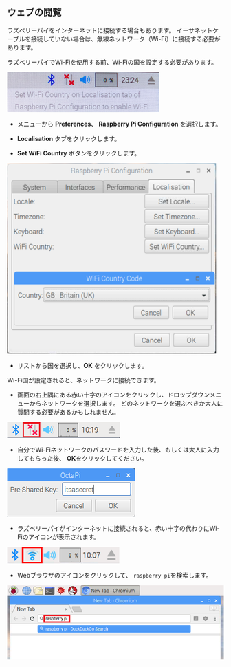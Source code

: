 ## ウェブの閲覧

ラズベリーパイをインターネットに接続する場合もあります。 イーサネットケーブルを接続していない場合は、無線ネットワーク（Wi-Fi）に接続する必要があります。

ラズベリーパイでWi-Fiを使用する前、Wi-Fiの国を設定する必要があります。

![Wi-Fi国を設定する](images/pi-set-wifi-country.png)

+ メニューから **Preferences**、 **Raspberry Pi Configuration** を選択します。

+ **Localisation** タブをクリックします。

+ **Set WiFi Country** ボタンをクリックします。

![Wi-Fi国を選択する](images/pi-select-wifi-country.png)

+ リストから国を選択し、**OK** をクリックします。

Wi-Fi国が設定されると、ネットワークに接続できます。

+ 画面の右上隅にある赤い十字のアイコンをクリックし、ドロップダウンメニューからネットワークを選択します。 どのネットワークを選ぶべきか大人に質問する必要があるかもしれません。

![W-Fiなし](images/no-wifi.png)

+ 自分でWi-Fiネットワークのパスワードを入力した後、もしくは大人に入力してもらった後、 **OK**をクリックしてください。

![パスワードを入力してください](images/type-password.png)

+ ラズベリーパイがインターネットに接続されると、赤い十字の代わりにWi-Fiのアイコンが表示されます。

![スクリーンショット](images/pi-wifi.png)

+ Webブラウザのアイコンをクリックして、 `raspberry pi`を検索します。

![スクリーンショット](images/pi-browser.png)